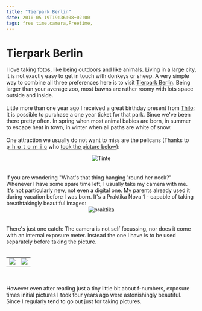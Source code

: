 ```yaml
---
title: "Tierpark Berlin"
date: 2010-05-19T19:36:08+02:00
tags: free time,camera,Freetime,
---
```


# Tierpark Berlin


I love taking fotos, like being outdoors and like animals. Living in a large city, it is not exactly easy to get in 
touch with donkeys or sheep. A very simple way to combine all three preferences here is to visit <a 
href="http://www.tierpark-berlin.de/">Tierpark Berlin</a>. Being larger than your average zoo, most bawns are rather 
roomy with lots space outside and inside.<br><br>Little more than one year ago I received a great birthday present from 
<a href="http://entropiesenke.de">Thilo</a>: It is possible to purchase a one year ticket for that park. Since we've 
been there pretty often. In spring when most animal babies are born, in summer to escape heat in town, in winter when 
all paths are white of snow.<br><br>One attraction we usually do not want to miss are the pelicans (Thanks to <a 
href="http://www.flickr.com/photos/photomic/">p_h_o_t_o_m_i_c</a> who <a href="http://gnarrg.blogspot.com/">took the 
picture below</a>):<br><center><img src="http://isabel-drost.de/Bilder/wordpress/tintenpatrone.jpg" alt="Tinte" 
/></center><br><br>If you are wondering "What's that thing hanging 'round her neck?" Whenever I have some spare time 
left, I usually take my camera with me. It's not particularly new, not even a digital one. My parents already used it 
during vacation before I was born. It's a Praktika Nova 1 - capable of taking breathtakingly beautiful 
images:<br><center><img src="http://isabel-drost.de/Bilder/wordpress/praktika.jpg" alt="praktika" 
/></center><br><br>There's just one catch: The camera is not self focussing, nor does it come with an internal exposure 
meter. Instead the one I have is to be used separately before taking the picture.<br><br><table><tr><td><img 
src="http://isabel-drost.de/Bilder/wordpress/links.jpg" /></td><td><img 
src="http://isabel-drost.de/Bilder/wordpress/rechts.jpg"  /></td></tr></table><br><br>However even after reading just a 
tiny little bit about f-numbers, exposure times initial pictures I took four years ago were astonishingly beautiful. 
Since I regularly tend to go out just for taking pictures.
